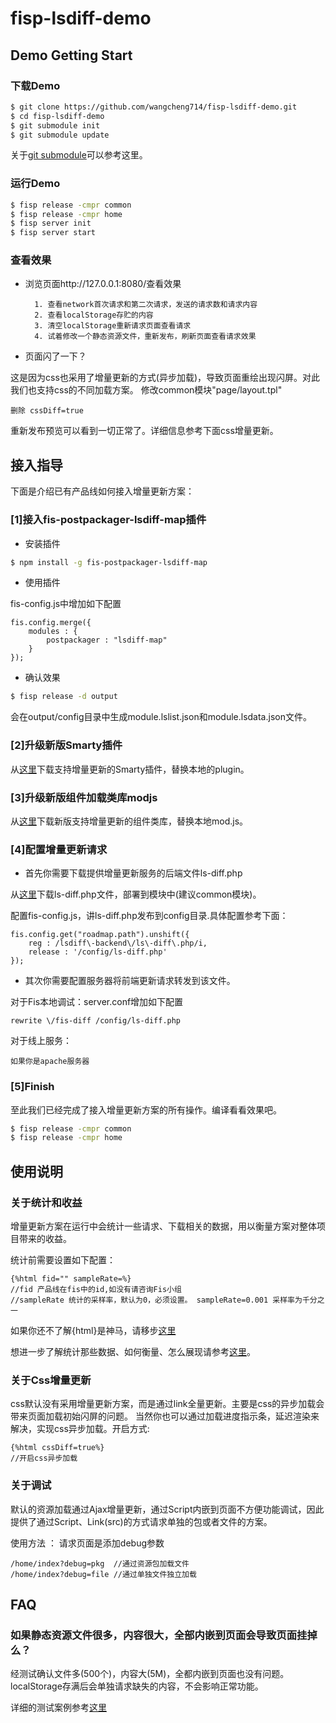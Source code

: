 fisp-lsdiff-demo
================

## Demo Getting Start

### 下载Demo

```sh
$ git clone https://github.com/wangcheng714/fisp-lsdiff-demo.git
$ cd fisp-lsdiff-demo
$ git submodule init
$ git submodule update
```

关于[git submodule](http://git-scm.com/docs/git-submodule)可以参考这里。

### 运行Demo

```sh
$ fisp release -cmpr common
$ fisp release -cmpr home
$ fisp server init
$ fisp server start
```

### 查看效果

* 浏览页面http://127.0.0.1:8080/查看效果

        1. 查看network首次请求和第二次请求，发送的请求数和请求内容
        2. 查看localStorage存贮的内容
        3. 清空localStorage重新请求页面查看请求
        4. 试着修改一个静态资源文件，重新发布，刷新页面查看请求效果
        
* 页面闪了一下？

这是因为css也采用了增量更新的方式(异步加载)，导致页面重绘出现闪屏。对此我们也支持css的不同加载方案。
修改common模块"page/layout.tpl"

    删除 cssDiff=true
    
重新发布预览可以看到一切正常了。详细信息参考下面css增量更新。

## 接入指导

下面是介绍已有产品线如何接入增量更新方案：

### [1]接入fis-postpackager-lsdiff-map插件

* 安装插件

```sh
$ npm install -g fis-postpackager-lsdiff-map
```

* 使用插件

fis-config.js中增加如下配置

	fis.config.merge({
		modules : {
			postpackager : "lsdiff-map"
		}
	});
	
* 确认效果

```sh
$ fisp release -d output
```

会在output/config目录中生成module.lslist.json和module.lsdata.json文件。

### [2]升级新版Smarty插件

从[这里](https://github.com/wangcheng714/fis-plus-lsidff-plugin)下载支持增量更新的Smarty插件，替换本地的plugin。

### [3]升级新版组件加载类库modjs

从[这里](https://github.com/2betop/mod/mod-ls.js)下载新版支持增量更新的组件类库，替换本地mod.js。

### [4]配置增量更新请求

* 首先你需要下载提供增量更新服务的后端文件ls-diff.php

从[这里](https://github.com/wangcheng714/fis-localstorage-php-backend)下载ls-diff.php文件，部署到模块中(建议common模块)。

配置fis-config.js，讲ls-diff.php发布到config目录.具体配置参考下面：

	fis.config.get("roadmap.path").unshift({
		reg : /lsdiff\-backend\/ls\-diff\.php/i,
		release : '/config/ls-diff.php'
	});

* 其次你需要配置服务器将前端更新请求转发到该文件。

对于Fis本地调试：server.conf增加如下配置

	rewrite \/fis-diff /config/ls-diff.php
		
对于线上服务：

	如果你是apache服务器
	
### [5]Finish

至此我们已经完成了接入增量更新方案的所有操作。编译看看效果吧。

```sh
$ fisp release -cmpr common
$ fisp release -cmpr home
```


## 使用说明

### 关于统计和收益

增量更新方案在运行中会统计一些请求、下载相关的数据，用以衡量方案对整体项目带来的收益。

统计前需要设置如下配置：

    {%html fid="" sampleRate=%}
    //fid 产品线在fis中的id,如没有请咨询Fis小组
    //sampleRate 统计的采样率，默认为0，必须设置。 sampleRate=0.001 采样率为千分之一
    
如果你还不了解{html}是神马，请移步[这里](http://oak.baidu.com/docs/fis-plus/user/smarty-plugin.html#html)

想进一步了解统计那些数据、如何衡量、怎么展现请参考[这里](http://fe.baidu.com/doc/oak/docs/framework/localStorage-diff.text#统计与收益)。

### 关于Css增量更新

css默认没有采用增量更新方案，而是通过link全量更新。主要是css的异步加载会带来页面加载初始闪屏的问题。
当然你也可以通过加载进度指示条，延迟渲染来解决，实现css异步加载。开启方式:

    {%html cssDiff=true%}
    //开启css异步加载

### 关于调试
	
默认的资源加载通过Ajax增量更新，通过Script内嵌到页面不方便功能调试，因此提供了通过Script、Link(src)的方式请求单独的包或者文件的方案。

使用方法 ： 请求页面是添加debug参数
 
    /home/index?debug=pkg  //通过资源包加载文件
    /home/index?debug=file //通过单独文件独立加载


## FAQ

### 如果静态资源文件很多，内容很大，全部内嵌到页面会导致页面挂掉么？

经测试确认文件多(500个)，内容大(5M)，全都内嵌到页面也没有问题。localStorage存满后会单独请求缺失的内容，不会影响正常功能。

详细的测试案例参考[这里](./tools/readme.md)